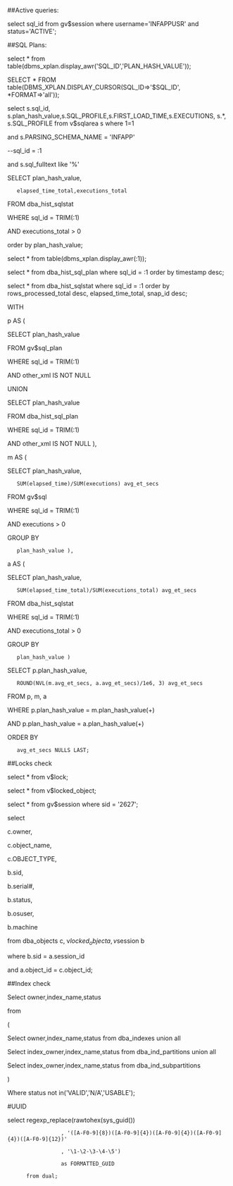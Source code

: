 ##Active queries:

select sql_id from gv$session where username='INFAPPUSR' and status='ACTIVE';

 

 

##SQL Plans:

select * from table(dbms_xplan.display_awr('SQL_ID','PLAN_HASH_VALUE'));

 

SELECT  * FROM table(DBMS_XPLAN.DISPLAY_CURSOR(SQL_ID=>'$SQL_ID', *FORMAT=>'all'));

 

select s.sql_id, s.plan_hash_value,s.SQL_PROFILE,s.FIRST_LOAD_TIME,s.EXECUTIONS, s.*, s.SQL_PROFILE from v$sqlarea s where 1=1

and s.PARSING_SCHEMA_NAME = 'INFAPP'

--sql_id = :1

and s.sql_fulltext like '%'

 

SELECT plan_hash_value,

       elapsed_time_total,executions_total

  FROM dba_hist_sqlstat

WHERE sql_id = TRIM(:1)

   AND executions_total > 0

   order by plan_hash_value;

 


select * from table(dbms_xplan.display_awr(:1));

 
select * from dba_hist_sql_plan where sql_id = :1 order by timestamp desc;

select * from dba_hist_sqlstat where sql_id = :1 order by rows_processed_total desc, elapsed_time_total, snap_id desc;

 



WITH

p AS (

SELECT plan_hash_value

  FROM gv$sql_plan

WHERE sql_id = TRIM(:1)

   AND other_xml IS NOT NULL

UNION

SELECT plan_hash_value

  FROM dba_hist_sql_plan

WHERE sql_id = TRIM(:1)

   AND other_xml IS NOT NULL ),

m AS (

SELECT plan_hash_value,

       SUM(elapsed_time)/SUM(executions) avg_et_secs

  FROM gv$sql

WHERE sql_id = TRIM(:1)

   AND executions > 0

GROUP BY

       plan_hash_value ),

a AS (

SELECT plan_hash_value,

       SUM(elapsed_time_total)/SUM(executions_total) avg_et_secs

  FROM dba_hist_sqlstat

WHERE sql_id = TRIM(:1)

   AND executions_total > 0

GROUP BY

       plan_hash_value )

SELECT p.plan_hash_value,

       ROUND(NVL(m.avg_et_secs, a.avg_et_secs)/1e6, 3) avg_et_secs

  FROM p, m, a

WHERE p.plan_hash_value = m.plan_hash_value(+)

   AND p.plan_hash_value = a.plan_hash_value(+)

ORDER BY

       avg_et_secs NULLS LAST;

 

##Locks check 

select * from v$lock;

 

select * from v$locked_object;

select * from gv$session where sid = '2627';

 

select

c.owner,

c.object_name,

c.OBJECT_TYPE,

b.sid,

b.serial#,

b.status,

b.osuser,

b.machine

from dba_objects c, v$locked_object a, v$session b

where b.sid = a.session_id

and a.object_id = c.object_id;

 
##Index check

Select owner,index_name,status

from

(

Select owner,index_name,status from dba_indexes union all

Select index_owner,index_name,status from dba_ind_partitions union all

Select index_owner,index_name,status from dba_ind_subpartitions

)

Where status not in('VALID','N/A','USABLE');

 

#UUID

select regexp_replace(rawtohex(sys_guid())

                     , '([A-F0-9]{8})([A-F0-9]{4})([A-F0-9]{4})([A-F0-9]{4})([A-F0-9]{12})'

                     , '\1-\2-\3-\4-\5')

                     as FORMATTED_GUID

          from dual;
